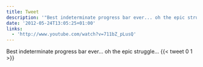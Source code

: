 ```yaml
---
title: Tweet
description: '"Best indeterminate progress bar ever... oh the epic struggle... "'
date: '2012-05-24T13:05:25+01:00'
links:
  - 'http://www.youtube.com/watch?v=711bZ_pLusQ'
---
```

Best indeterminate progress bar ever... oh the epic struggle... 
      {{< tweet 0 1 >}}
    
